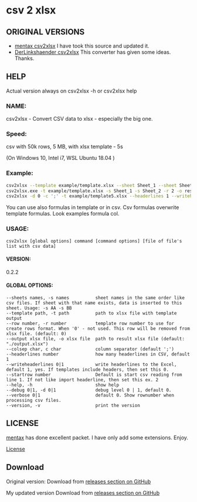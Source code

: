 
# csv 2 xlsx


## ORIGINAL VERSIONS

  * [mentax csv2xlsx](https://github.com/mentax/csv2xlsx) I have took this source and updated it.
  * [DerLinkshaender csv2xlsx](https://gitlab.com/DerLinkshaender/csv2xlsx) This converter has given some ideas. Thanks.

## HELP
  Actual version always on  csv2xlsx -h or csv2xlsx help

### NAME:
   csv2xlsx - Convert CSV data to xlsx - especially the big one.

### Speed:

   csv with 50k rows, 5 MB, with xlsx template - 5s


   (On Windows 10, Intel i7, WSL Ubuntu 18.04 )


### Example:

```bash
csv2xlsx --template example/template.xlsx --sheet Sheet_1 --sheet Sheet_2 --row 2 --output result.xlsx example/data.csv example/data2.csv
csv2xlsx.exe -t example/template.xlsx -s Sheet_1 -s Sheet_2 -r 2 -o result.xlsx example/data.csv example/data2.csv
csv2xlsx -d 0 -c ';' -t example/template5.xlsx --headerlines 1 --writeheaderlines 0 -r 5 -s Sh2 -o data3.xlsx  example/data3.csv
```

You can use also formulas in template or in csv. Csv formulas overwrite template formulas.
Look examples formula col.

### USAGE:

    csv2xlsx [global options] command [command options] [file of file's list with csv data]

#### VERSION:
   0.2.2

#### GLOBAL OPTIONS:

```
--sheets names, -s names          sheet names in the same order like csv files. If sheet with that name exists, data is inserted to this sheet. Usage: -s AA -s BB
--template path, -t path          path to xlsx file with template output
--row number, -r number           template row number to use for create rows format. When '0' - not used. This row will be removed from xlsx file. (default: 0)
--output xlsx file, -o xlsx file  path to result xlsx file (default: "./output.xlsx")
--colsep char, c char             column separator (default ';')
--headerlines number              how many headerlines in CSV, default 1
--writeheaderlines 0|1            write headerlines to the Excel, default 1, yes. If templates include headers, then set this 0.
--startrow number                 Default is start csv reading from line 1. If not like import headerline, then set this ex. 2
--help, -h                        show help
--debug 0|1, -d 0|1               debug level 0 | 1, default 0.
--verbose 0|1                     default 0. Show rownumber when processing csv files.
--version, -v                     print the version
```

## LICENSE

[mentax](https://github.com/mentax/) has done excellent packet. I have only add some extensions. Enjoy.

[License](https://github.com/mentax/csv2xlsx/blob/master/LICENSE)

## Download

Original version:
Download from [releases section on GitHub](https://github.com/mentax/csv2xlsx/releases)

My updated version
Download from [releases section on GitHub](https://github.com/kshji/go/tree/master/csv2xlsx/build)

